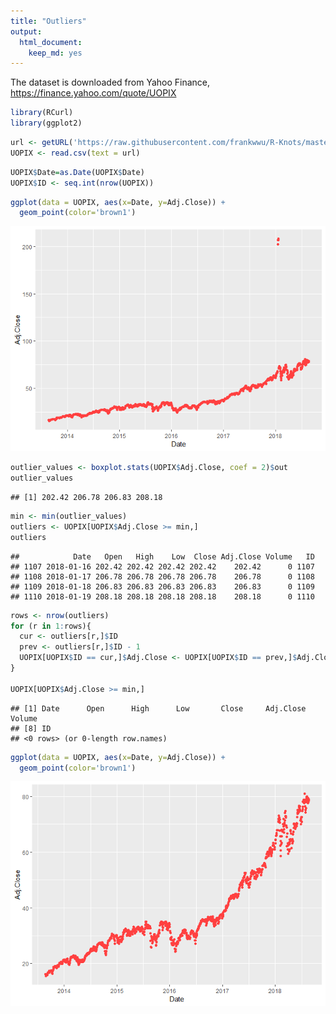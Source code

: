 ```yaml
---
title: "Outliers"
output: 
  html_document: 
    keep_md: yes
---
```


The dataset is downloaded from Yahoo Finance, https://finance.yahoo.com/quote/UOPIX



```r
library(RCurl)
library(ggplot2)
```


```r
url <- getURL('https://raw.githubusercontent.com/frankwwu/R-Knots/master/Outliers/UOPIX-Outliers.csv')
UOPIX <- read.csv(text = url) 
```


```r
UOPIX$Date=as.Date(UOPIX$Date)
UOPIX$ID <- seq.int(nrow(UOPIX))
```


```r
ggplot(data = UOPIX, aes(x=Date, y=Adj.Close)) +
  geom_point(color='brown1')
```

![](Outliers_files/figure-html/unnamed-chunk-4-1.png)<!-- -->


```r
outlier_values <- boxplot.stats(UOPIX$Adj.Close, coef = 2)$out
outlier_values
```

```
## [1] 202.42 206.78 206.83 208.18
```


```r
min <- min(outlier_values)
outliers <- UOPIX[UOPIX$Adj.Close >= min,]
outliers
```

```
##            Date   Open   High    Low  Close Adj.Close Volume   ID
## 1107 2018-01-16 202.42 202.42 202.42 202.42    202.42      0 1107
## 1108 2018-01-17 206.78 206.78 206.78 206.78    206.78      0 1108
## 1109 2018-01-18 206.83 206.83 206.83 206.83    206.83      0 1109
## 1110 2018-01-19 208.18 208.18 208.18 208.18    208.18      0 1110
```

```r
rows <- nrow(outliers)
for (r in 1:rows){
  cur <- outliers[r,]$ID
  prev <- outliers[r,]$ID - 1
  UOPIX[UOPIX$ID == cur,]$Adj.Close <- UOPIX[UOPIX$ID == prev,]$Adj.Close
}

UOPIX[UOPIX$Adj.Close >= min,]
```

```
## [1] Date      Open      High      Low       Close     Adj.Close Volume   
## [8] ID       
## <0 rows> (or 0-length row.names)
```



```r
ggplot(data = UOPIX, aes(x=Date, y=Adj.Close)) +
  geom_point(color='brown1')
```

![](Outliers_files/figure-html/unnamed-chunk-7-1.png)<!-- -->
